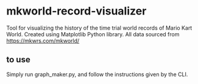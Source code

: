 # mkworld-record-visualizer
Tool for visualizing the history of the time trial world records of Mario Kart World. Created using Matplotlib Python library. All data sourced from https://mkwrs.com/mkworld/

## to use
Simply run graph_maker.py, and follow the instructions given by the CLI.